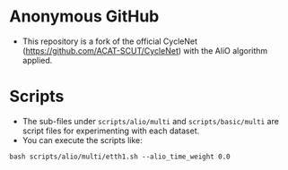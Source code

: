 # Anonymous GitHub
* This repository is a fork of the official CycleNet (https://github.com/ACAT-SCUT/CycleNet) with the AliO algorithm applied.

# Scripts
* The sub-files under `scripts/alio/multi` and `scripts/basic/multi` are script files for experimenting with each dataset.
* You can execute the scripts like:
```
bash scripts/alio/multi/etth1.sh --alio_time_weight 0.0
```